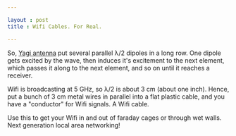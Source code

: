 ```yaml
---

layout : post
title : Wifi Cables. For Real.

---
```


So, [Yagi antenna](https://en.wikipedia.org/wiki/Yagi-Uda_antenna) put several parallel λ/2 dipoles in a long row. One dipole gets excited by the wave, then induces it's excitement to the next element, which passes it along to the next element, and so on until it reaches a receiver.

Wifi is broadcasting at 5 GHz, so λ/2 is about 3 cm (about one inch). Hence, put a bunch of 3 cm metal wires in parallel into a flat plastic cable, and you have a "conductor" for Wifi signals. A Wifi cable.

Use this to get your Wifi in and out of faraday cages or through wet walls. Next generation local area networking!
